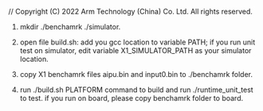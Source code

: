 // Copyright (C) 2022 Arm Technology (China) Co. Ltd. All rights reserved.

1. mkdir ./benchamrk ./simulator.

2. open file build.sh:
   add you gcc location to variable PATH;
   if you run unit test on simulator, edit variable X1_SIMULATOR_PATH as your simulator location.

3. copy X1 benchamrk files aipu.bin and input0.bin to ./benchamrk folder.

4. run ./build.sh PLATFORM command to build and run ./runtime_unit_test to test. if you run on board, please copy benchamrk folder to board.
